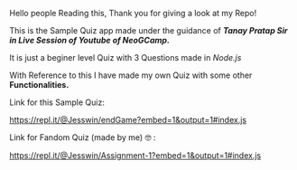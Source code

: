 Hello people Reading this, Thank you for giving a look at my Repo!

This is the Sample Quiz app made under the guidance of *__Tanay Pratap Sir in Live Session of Youtube of NeoGCamp.__*

It is just a beginer level Quiz with 3 Questions made in *Node.js*

With Reference to this I have made my own Quiz with some other **Functionalities.**

Link for this Sample Quiz:

https://repl.it/@Jesswin/endGame?embed=1&output=1#index.js

Link for Fandom Quiz (made by me) :nerd_face: :

https://repl.it/@Jesswin/Assignment-1?embed=1&output=1#index.js
